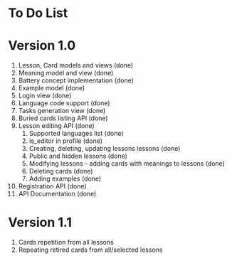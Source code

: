 # To Do List

# Version 1.0
1. Lesson, Card models and views (done)
1. Meaning model and view (done)
1. Battery concept implementation (done)
1. Example model (done)
1. Login view (done)
1. Language code support (done)
1. Tasks generation view (done)
1. Buried cards listing API (done)
1. Lesson editing API (done)
    1. Supported languages list (done)
    1. is_editor in profile (done)
    1. Creating, deleting, updating lessons lessons (done)
    1. Public and hidden lessons (done)
    1. Modifying lessons - adding cards with meanings to lessons (done)
    1. Deleting cards (done)
    1. Adding examples (done)
1. Registration API (done)
1. API Documentation (done)

# Version 1.1
1. Cards repetition from all lessons
1. Repeating retired cards from all/selected lessons